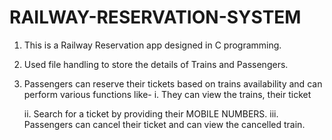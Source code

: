# RAILWAY-RESERVATION-SYSTEM
1. This is a Railway Reservation app designed in C programming.
2. Used file handling to store the details of Trains and Passengers.
3. Passengers can reserve their tickets based on trains availability and can perform various functions like- 
    i. They can view the trains, their ticket
    
    ii. Search for a ticket by providing their MOBILE NUMBERS.
    iii. Passengers can cancel their ticket and can view the cancelled train.
